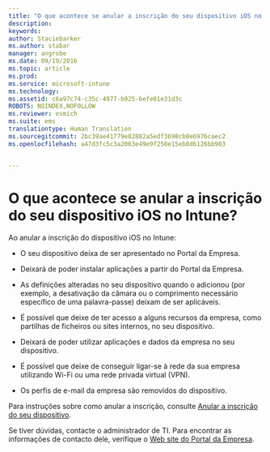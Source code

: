 ```yaml
---
title: "O que acontece se anular a inscrição do seu dispositivo iOS no Intune? | Microsoft Intune"
description: 
keywords: 
author: Staciebarker
ms.author: stabar
manager: angrobe
ms.date: 09/19/2016
ms.topic: article
ms.prod: 
ms.service: microsoft-intune
ms.technology: 
ms.assetid: c6a97c74-c35c-4977-b925-6efe01e31d3c
ROBOTS: NOINDEX,NOFOLLOW
ms.reviewer: esmich
ms.suite: ems
translationtype: Human Translation
ms.sourcegitcommit: 2bc39ae41779e02882a5edf3698cb0e6976caec2
ms.openlocfilehash: a47d3fc5c3a2063e49e9f250e15eb8d6126bb903


---
```



# O que acontece se anular a inscrição do seu dispositivo iOS no Intune?

Ao anular a inscrição do dispositivo iOS no Intune:

-   O seu dispositivo deixa de ser apresentado no Portal da Empresa.

-   Deixará de poder instalar aplicações a partir do Portal da Empresa.

-   As definições alteradas no seu dispositivo quando o adicionou (por exemplo, a desativação da câmara ou o comprimento necessário específico de uma palavra-passe) deixam de ser aplicáveis.

-   É possível que deixe de ter acesso a alguns recursos da empresa, como partilhas de ficheiros ou sites internos, no seu dispositivo.

-   Deixará de poder utilizar aplicações e dados da empresa no seu dispositivo.

-   É possível que deixe de conseguir ligar-se à rede da sua empresa utilizando Wi-Fi ou uma rede privada virtual (VPN).

-   Os perfis de e-mail da empresa são removidos do dispositivo.

Para instruções sobre como anular a inscrição, consulte [Anular a inscrição do seu dispositivo](unenroll-your-device-from-intune-ios.md).

Se tiver dúvidas, contacte o administrador de TI. Para encontrar as informações de contacto dele, verifique o [Web site do Portal da Empresa](http://portal.manage.microsoft.com).



<!--HONumber=Oct16_HO3-->


